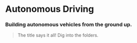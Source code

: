 # Autonomous Driving
### Building autonomous vehicles from the ground up.

> The title says it all! Dig into the folders.